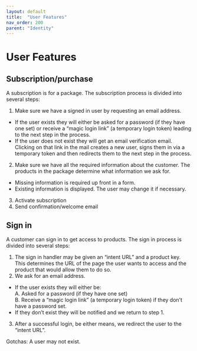 ```yaml
---
layout: default
title:  "User Features"
nav_order: 200
parent: "Identity"
---
```


# User Features

## Subscription/purchase

A subscription is for a package. The subscription process is divided into several steps:

1. Make sure we have a signed in user by requesting an email address. 
  * If the user exists they will either be asked for a password (if they have one set) or receive a “magic login link” (a temporary login token) leading to the next step in the process.
  * If the user does not exist they will get an email verification email. Clicking on that link in the mail creates a new user, signs them in via a temporary token and then redirects them to the next step in the process.
2. Make sure we have all the required information about the customer. The products in the package determine what information we ask for. 
  * Missing information is required up front in a form.
  * Existing information is displayed. The user may change it if necessary.
3. Activate subscription
4. Send confirmation/welcome email

## Sign in

A customer can sign in to get access to products. The sign in process is divided into several steps:

1. The sign in handler may be given an “intent URL” and a product key. This determines the URL of the page the user wants to access and the product that would allow them to do so. 
2. We ask for an email address.
  * If the user exists they will either be:  
    A. Asked for a password (if they have one set)  
    B. Receive a “magic login link” (a temporary login token) if they don’t have a password set.
  * If they don’t exist they will be notified and we return to step 1.
3. After a successful login, be either means, we redirect the user to the “intent URL”.

Gotchas:
A user may not exist. 

